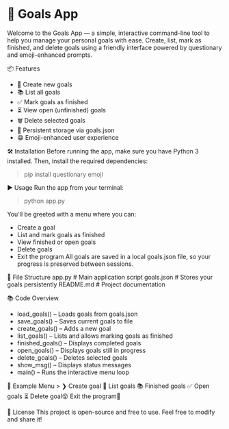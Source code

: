 # 🎯 Goals App

Welcome to the Goals App — a simple, interactive command-line tool to help you manage your personal goals with ease. Create, list, mark as finished, and delete goals using a friendly interface powered by questionary and emoji-enhanced prompts.

📦 Features
- 🚀 Create new goals
- 📚 List all goals
- ✅ Mark goals as finished
- ⏳ View open (unfinished) goals
- 🗑️ Delete selected goals
- 💾 Persistent storage via goals.json
- 😁 Emoji-enhanced user experience

🛠️ Installation
Before running the app, make sure you have Python 3 installed. Then, install the required dependencies:
> pip install questionary emoji


▶️ Usage
Run the app from your terminal:
>python app.py


You'll be greeted with a menu where you can:
- Create a goal
- List and mark goals as finished
- View finished or open goals
- Delete goals
- Exit the program
All goals are saved in a local goals.json file, so your progress is preserved between sessions.


📁 File Structure
app.py       # Main application script
goals.json         # Stores your goals persistently
README.md          # Project documentation


📚 Code Overview
- load_goals() – Loads goals from goals.json
- save_goals() – Saves current goals to file
- create_goals() – Adds a new goal
- list_goals() – Lists and allows marking goals as finished
- finished_goals() – Displays completed goals
- open_goals() – Displays goals still in progress
- delete_goals() – Deletes selected goals
- show_msg() – Displays status messages
- main() – Runs the interactive menu loop


🧪 Example
Menu >
❯ Create goal 🚀
  List goals 📚
  Finished goals ✅
  Open goals ⏳
  Delete goal😵
  Exit the program👋


📄 License
This project is open-source and free to use. Feel free to modify and share it!
